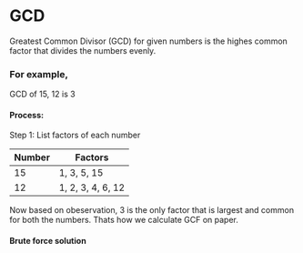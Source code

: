 # GCD

Greatest Common Divisor (GCD) for given numbers is the highes common factor that divides the numbers evenly.

### For example,

GCD of 15, 12 is 3

#### Process: 

Step 1: List factors of each number

Number | Factors
--- | --- 
15 | 1, 3, 5, 15
12 | 1, 2, 3, 4, 6, 12

Now based on obeservation, 3 is the only factor that is largest and common for both the numbers. Thats how we calculate GCF on paper.


#### Brute force solution
